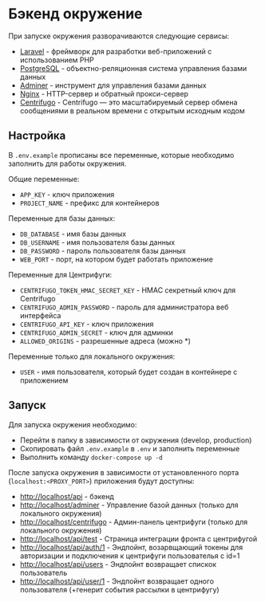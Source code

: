# Бэкенд окружение
При запуске окружения разворачиваются следующие сервисы:
- [Laravel](https://laravel.com/) - фреймворк для разработки веб-приложений с использованием PHP
- [PostgreSQL](https://www.postgresql.org/) - объектно-реляционная система управления базами данных
- [Adminer](https://www.adminer.org/) - инструмент для управления базами данных
- [Nginx](https://www.nginx.com/) - HTTP-сервер и обратный прокси-сервер
- [Centrifugo](https://centrifugal.dev/) - Centrifugo — это масштабируемый сервер обмена сообщениями в реальном времени с открытым исходным кодом

## Настройка
В `.env.example` прописаны все переменные, которые необходимо заполнить для работы окружения.

Общие переменные:
* `APP_KEY` - ключ приложения
* `PROJECT_NAME` - префикс для контейнеров

Переменные для базы данных:
* `DB_DATABASE` - имя базы данных
* `DB_USERNAME` - имя пользователя базы данных
* `DB_PASSWORD` - пароль пользователя базы данных
* `WEB_PORT` - порт, на котором будет работать приложение

Переменные для Центрифуги:
* `CENTRIFUGO_TOKEN_HMAC_SECRET_KEY` - HMAC секретный ключ для Centrifugo
* `CENTRIFUGO_ADMIN_PASSWORD` - пароль для администратора веб интерфейса
* `CENTRIFUGO_API_KEY` - ключ приложения
* `CENTRIFUGO_ADMIN_SECRET` - ключ для админки
* `ALLOWED_ORIGINS` - разрешенные адреса (можно *)

Переменные только для локального окружения:
* `USER` - имя пользователя, который будет создан в контейнере с приложением

## Запуск
Для запуска окружения необходимо:
* Перейти в папку в зависимости от окружения (develop, production)
* Скопировать файл `.env.example` в `.env` и заполнить переменные
* Выполнить команду `docker-compose up -d`

После запуска окружения в зависимости от установленного порта (`localhost:<PROXY_PORT>`) приложения будут доступны:
* [http://localhost/api](http://localhost/api) - бэкенд
* [http://localhost/adminer](http://localhost/adminer) - Управление базой данных (только для локального окружения)
* [http://localhost/centrifugo](http://localhost/centrifugo) - Админ-панель центрифуги (только для локального окружения)
* [http://localhost/api/test](http://localhost/api/test) - Страница интеграции фронта с центрифугой
* [http://localhost/api/auth/1](http://localhost/auth/1) - Эндпойнт, возарвщающий токены для авторизации и подключения к центрифуги пользователья с id=1
* [http://localhost/api/users](http://localhost/api/users) - Эндпойнт возвращает спискок пользователь
* [http://localhost/api/user/1](http://localhost/api/user/1) - Эндпойнт возвращает одного пользователя (+генерит события рассылки в центрифугу)